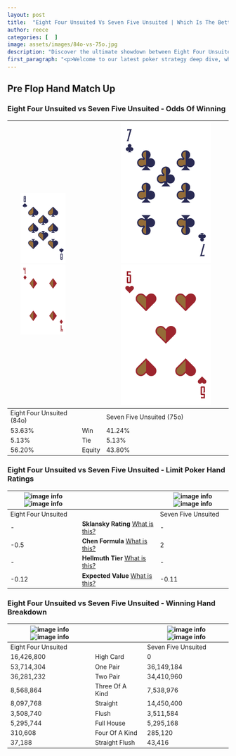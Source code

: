 ```yaml
---
layout: post
title:  "Eight Four Unsuited Vs Seven Five Unsuited | Which Is The Better Hand In Poker? A Complete Guide"
author: reece
categories: [  ]
image: assets/images/84o-vs-75o.jpg
description: "Discover the ultimate showdown between Eight Four Unsuited and Seven Five Unsuited in poker! Uncover the odds, strategies, and scenarios where one hand triumphs over the other. Get ready to up your poker game with this thrilling analysis."
first_paragraph: "<p>Welcome to our latest poker strategy deep dive, where we're pitting two distinct hands against each other in a high-stakes showdown: Eight Four Unsuited vs Seven Five Unsuited.</p><p>In the dynamic world of poker, every decision counts, and knowing which hand holds the upper hand is key to your success at the table.</p><p>In this article, we'll dissect these two hands, explore the scenarios where one dominates the other, and equip you with the knowledge to make strategic choices that can tip the odds in your favor.</p><p>Get ready to unravel the intriguing dynamics of these poker hands and elevate your game to new heights.</p>"
---
```




[comment]: # (sp0)

## Pre Flop Hand Match Up

<div class="table hand-ratings" markdown="1"> 



### Eight Four Unsuited vs Seven Five Unsuited - Odds Of Winning


    
| ![image info](assets/images/hand1/8.png) ![image info](assets/images/hand1/4o.png) |  | ![image info](assets/images/hand2/7.png) ![image info](assets/images/hand2/5o.png) |
| -------- | -------- | -------- |
| Eight Four Unsuited (84o) |  | Seven Five Unsuited (75o) |
| 53.63% | Win | 41.24% |
| 5.13% | Tie | 5.13% |
| 56.20% | Equity | 43.80% |




[comment]: # (sp1)



### Eight Four Unsuited vs Seven Five Unsuited - Limit Poker Hand Ratings


    
| ![image info](https://www.riverpairs.com/assets/images/hand1/8.png) ![image info](https://www.riverpairs.com/assets/images/hand1/4o.png) |  | ![image info](https://www.riverpairs.com/assets/images/hand2/7.png) ![image info](https://www.riverpairs.com/assets/images/hand2/5o.png) |
| -------- | -------- | -------- |
| Eight Four Unsuited |  | Seven Five Unsuited |
| - | **Sklansky Rating** [What is this?](/sklansky-rating-explained) | - |
| -0.5 | **Chen Formula** [What is this?](/chen-formula-explained) | 2 |
| - | **Hellmuth Tier** [What is this?](/Hellmuth-tier-explained) | - |
| -0.12 | **Expected Value** [What is this?](/expected-value-explained) | -0.11 |




[comment]: # (sp2)



### Eight Four Unsuited vs Seven Five Unsuited - Winning Hand Breakdown


    
| ![image info](https://www.riverpairs.com/assets/images/hand1/8.png) ![image info](https://www.riverpairs.com/assets/images/hand1/4o.png) |  | ![image info](https://www.riverpairs.com/assets/images/hand2/7.png) ![image info](https://www.riverpairs.com/assets/images/hand2/5o.png) |
| -------- | -------- | -------- |
| Eight Four Unsuited |  | Seven Five Unsuited |
| 16,426,800 | High Card | 0 |
| 53,714,304 | One Pair | 36,149,184 |
| 36,281,232 | Two Pair | 34,410,960 |
| 8,568,864 | Three Of A Kind | 7,538,976 |
| 8,097,768 | Straight | 14,450,400 |
| 3,508,740 | Flush | 3,511,584 |
| 5,295,744 | Full House | 5,295,168 |
| 310,608 | Four Of A Kind | 285,120 |
| 37,188 | Straight Flush | 43,416 |




[comment]: # (sp3)



</div>

[comment]: # (sp4)



[comment]: # (sp5)

